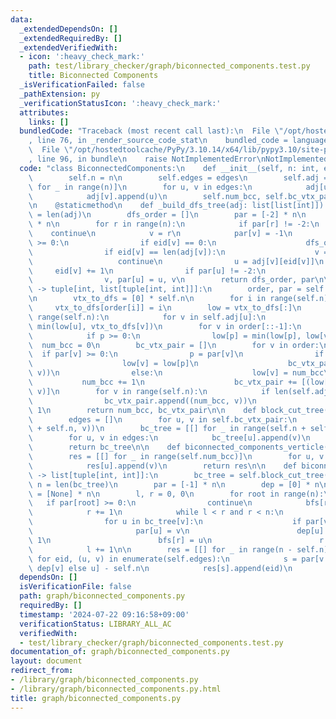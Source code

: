 ```yaml
---
data:
  _extendedDependsOn: []
  _extendedRequiredBy: []
  _extendedVerifiedWith:
  - icon: ':heavy_check_mark:'
    path: test/library_checker/graph/biconnected_components.test.py
    title: Biconnected Components
  _isVerificationFailed: false
  _pathExtension: py
  _verificationStatusIcon: ':heavy_check_mark:'
  attributes:
    links: []
  bundledCode: "Traceback (most recent call last):\n  File \"/opt/hostedtoolcache/PyPy/3.10.14/x64/lib/pypy3.10/site-packages/onlinejudge_verify/documentation/build.py\"\
    , line 76, in _render_source_code_stat\n    bundled_code = language.bundle(\n\
    \  File \"/opt/hostedtoolcache/PyPy/3.10.14/x64/lib/pypy3.10/site-packages/onlinejudge_verify/languages/python.py\"\
    , line 96, in bundle\n    raise NotImplementedError\nNotImplementedError\n"
  code: "class BiconnectedComponents:\n    def __init__(self, n: int, edges: list[list[int]]):\n\
    \        self.n = n\n        self.edges = edges\n        self.adj = adj = [[]\
    \ for _ in range(n)]\n        for u, v in edges:\n            adj[u].append(v)\n\
    \            adj[v].append(u)\n        self.num_bcc, self.bc_vtx_pair = self._biconnected_components()\n\
    \n    @staticmethod\n    def _build_dfs_tree(adj: list[list[int]]):\n        n\
    \ = len(adj)\n        dfs_order = []\n        par = [-2] * n\n        eid = [0]\
    \ * n\n        for r in range(n):\n            if par[r] != -2:\n            \
    \    continue\n            v = r\n            par[v] = -1\n            while v\
    \ >= 0:\n                if eid[v] == 0:\n                    dfs_order.append(v)\n\
    \                if eid[v] == len(adj[v]):\n                    v = par[v]\n \
    \                   continue\n                u = adj[v][eid[v]]\n           \
    \     eid[v] += 1\n                if par[u] != -2:\n                    continue\n\
    \                v, par[u] = u, v\n        return dfs_order, par\n\n    def _biconnected_components(self)\
    \ -> tuple[int, list[tuple[int, int]]]:\n        order, par = self._build_dfs_tree(self.adj)\n\
    \n        vtx_to_dfs = [0] * self.n\n        for i in range(self.n):\n       \
    \     vtx_to_dfs[order[i]] = i\n        low = vtx_to_dfs[:]\n        for u in\
    \ range(self.n):\n            for v in self.adj[u]:\n                low[u] =\
    \ min(low[u], vtx_to_dfs[v])\n        for v in order[::-1]:\n            p = par[v]\n\
    \            if p >= 0:\n                low[p] = min(low[p], low[v])\n      \
    \  num_bcc = 0\n        bc_vtx_pair = []\n        for v in order:\n          \
    \  if par[v] >= 0:\n                p = par[v]\n                if low[v] < vtx_to_dfs[p]:\n\
    \                    low[v] = low[p]\n                    bc_vtx_pair.append((low[v],\
    \ v))\n                else:\n                    low[v] = num_bcc\n         \
    \           num_bcc += 1\n                    bc_vtx_pair += [(low[v], p), (low[v],\
    \ v)]\n        for v in range(self.n):\n            if len(self.adj[v]) == 0:\n\
    \                bc_vtx_pair.append((num_bcc, v))\n                num_bcc +=\
    \ 1\n        return num_bcc, bc_vtx_pair\n\n    def block_cut_tree(self) -> list[list[int]]:\n\
    \        edges = []\n        for u, v in self.bc_vtx_pair:\n            edges.append((u\
    \ + self.n, v))\n        bc_tree = [[] for _ in range(self.n + self.num_bcc)]\n\
    \        for u, v in edges:\n            bc_tree[u].append(v)\n            bc_tree[v].append(u)\n\
    \        return bc_tree\n\n    def biconnected_components_verticle(self) -> list[list[int]]:\n\
    \        res = [[] for _ in range(self.num_bcc)]\n        for u, v in self.bc_vtx_pair:\n\
    \            res[u].append(v)\n        return res\n\n    def biconnected_components_edge(self)\
    \ -> list[tuple[int, int]]:\n        bc_tree = self.block_cut_tree()\n       \
    \ n = len(bc_tree)\n        par = [-1] * n\n        dep = [0] * n\n        bfs\
    \ = [None] * n\n        l, r = 0, 0\n        for root in range(n):\n         \
    \   if par[root] >= 0:\n                continue\n            bfs[r] = root\n\
    \            r += 1\n            while l < r and r < n:\n                v = bfs[l]\n\
    \                for u in bc_tree[v]:\n                    if par[v] != u:\n \
    \                       par[u] = v\n                        dep[u] = dep[v] +\
    \ 1\n                        bfs[r] = u\n                        r += 1\n    \
    \            l += 1\n\n        res = [[] for _ in range(n - self.n)]\n       \
    \ for eid, (u, v) in enumerate(self.edges):\n            s = par[v if dep[u] <=\
    \ dep[v] else u] - self.n\n            res[s].append(eid)\n        return res\n"
  dependsOn: []
  isVerificationFile: false
  path: graph/biconnected_components.py
  requiredBy: []
  timestamp: '2024-07-22 09:16:58+09:00'
  verificationStatus: LIBRARY_ALL_AC
  verifiedWith:
  - test/library_checker/graph/biconnected_components.test.py
documentation_of: graph/biconnected_components.py
layout: document
redirect_from:
- /library/graph/biconnected_components.py
- /library/graph/biconnected_components.py.html
title: graph/biconnected_components.py
---
```

